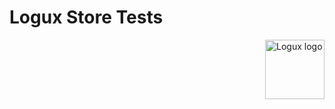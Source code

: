 # Logux Store Tests

<img align="right" width="95" height="95" title="Logux logo"
     src="https://cdn.rawgit.com/logux/logux/master/logo.svg">

